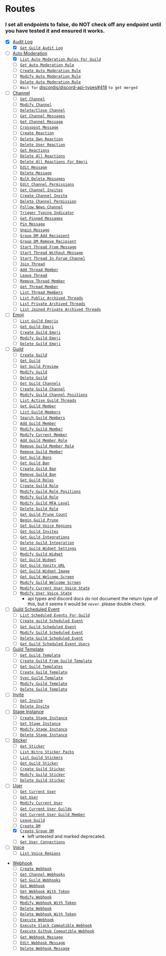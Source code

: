 # Routes

### I set all endpoints to false, do NOT check off any endpoint until you have tested it and ensured it works.

- [x] [Audit Log](https://discord.com/developers/docs/resources/audit-log)
  - [x] [`Get Guild Audit Log`](https://discord.com/developers/docs/resources/audit-log#get-guild-audit-log)
- [ ] [Auto Moderation](https://discord.com/developers/docs/resources/auto-moderation)
  - [x] [`List Auto Moderation Rules For Guild`](https://discord.com/developers/docs/resources/auto-moderation#list-auto-moderation-rules-for-guild)
  - [ ] [`Get Auto Moderation Rule`](https://discord.com/developers/docs/resources/auto-moderation#get-auto-moderation-rule)
  - [ ] [`Create Auto Moderation Rule`](https://discord.com/developers/docs/resources/auto-moderation#create-auto-moderation-rule)
  - [ ] [`Modify Auto Moderation Rule`](https://discord.com/developers/docs/resources/auto-moderation#modify-auto-moderation-rule)
  - [ ] [`Delete Auto Moderation Rule`](https://discord.com/developers/docs/resources/auto-moderation#delete-auto-moderation-rule)
  - [ ] `Wait for` [discordjs/discord-api-types#418](https://github.com/discordjs/discord-api-types/pull/418) `to get merged`
- [ ] [Channel](https://discord.com/developers/docs/resources/channel)
  - [ ] [`Get Channel`](https://discord.com/developers/docs/resources/channel#get-channel)
  - [ ] [`Modify Channel`](https://discord.com/developers/docs/resources/channel#modify-channel)
  - [ ] [`Delete/Close Channel`](https://discord.com/developers/docs/resources/channel#deleteclose-channel)
  - [ ] [`Get Channel Messages`](https://discord.com/developers/docs/resources/channel#get-channel-messages)
  - [ ] [`Get Channel Message`](https://discord.com/developers/docs/resources/channel#create-message)
  - [ ] [`Crosspost Message`](https://discord.com/developers/docs/resources/channel#crosspost-message)
  - [ ] [`Create Reaction`](https://discord.com/developers/docs/resources/channel#create-reaction)
  - [ ] [`Delete Own Reaction`](https://discord.com/developers/docs/resources/channel#delete-own-reaction)
  - [ ] [`Delete User Reaction`](https://discord.com/developers/docs/resources/channel#delete-user-reaction)
  - [ ] [`Get Reactions`](https://discord.com/developers/docs/resources/channel#get-reactions)
  - [ ] [`Delete All Reactions`](https://discord.com/developers/docs/resources/channel#delete-all-reactions)
  - [ ] [`Delete All Reactions For Emoji`](https://discord.com/developers/docs/resources/channel#delete-all-reactions-for-emoji)
  - [ ] [`Edit Message`](https://discord.com/developers/docs/resources/channel#edit-message)
  - [ ] [`Delete Message`](https://discord.com/developers/docs/resources/channel#delete-message)
  - [ ] [`Bulk Delete Messages`](https://discord.com/developers/docs/resources/channel#bulk-delete-messages)
  - [ ] [`Edit Channel Permissions`](https://discord.com/developers/docs/resources/channel#edit-channel-permissions)
  - [ ] [`Get Channel Invites`](https://discord.com/developers/docs/resources/channel#get-channel-invites)
  - [ ] [`Create Channel Invite`](https://discord.com/developers/docs/resources/channel#create-channel-invite)
  - [ ] [`Delete Channel Permission`](https://discord.com/developers/docs/resources/channel#delete-channel-permission)
  - [ ] [`Follow News Channel`](https://discord.com/developers/docs/resources/channel#follow-news-channel)
  - [ ] [`Trigger Typing Indicator`](https://discord.com/developers/docs/resources/channel#trigger-typing-indicator)
  - [ ] [`Get Pinned Messages`](https://discord.com/developers/docs/resources/channel#get-pinned-messages)
  - [ ] [`Pin Message`](https://discord.com/developers/docs/resources/channel#pin-message)
  - [ ] [`Unpin Message`](https://discord.com/developers/docs/resources/channel#unpin-message)
  - [ ] [`Group DM Add Recipient`](https://discord.com/developers/docs/resources/channel#group-dm-add-recipient)
  - [ ] [`Group DM Remove Recipient`](https://discord.com/developers/docs/resources/channel#group-dm-remove-recipient)
  - [ ] [`Start Thread From Message`](https://discord.com/developers/docs/resources/channel#start-thread-from-message)
  - [ ] [`Start Thread Without Message`](https://discord.com/developers/docs/resources/channel#start-thread-without-message)
  - [ ] [`Start Thread In Forum Channel`](https://discord.com/developers/docs/resources/channel#start-thread-in-forum-channel)
  - [ ] [`Join Thread`](https://discord.com/developers/docs/resources/channel#join-thread)
  - [ ] [`Add Thread Member`](https://discord.com/developers/docs/resources/channel#add-thread-member)
  - [ ] [`Leave Thread`](https://discord.com/developers/docs/resources/channel#leave-thread)
  - [ ] [`Remove Thread Member`](https://discord.com/developers/docs/resources/channel#remove-thread-member)
  - [ ] [`Get Thread Member`](https://discord.com/developers/docs/resources/channel#get-thread-member)
  - [ ] [`List Thread Members`](https://discord.com/developers/docs/resources/channel#list-thread-members)
  - [ ] [`List Public Archived Threads`](https://discord.com/developers/docs/resources/channel#list-public-archived-threads)
  - [ ] [`List Private Archived Threads`](https://discord.com/developers/docs/resources/channel#list-private-archived-threads)
  - [ ] [`List Joined Private Archived Threads`](https://discord.com/developers/docs/resources/channel#list-joined-private-archived-threads)
- [ ] [Emoji](https://discord.com/developers/docs/resources/emoji)
  - [ ] [`List Guild Emojis`](https://discord.com/developers/docs/resources/emoji#list-guild-emojis)
  - [ ] [`Get Guild Emoji`](https://discord.com/developers/docs/resources/emoji#get-guild-emoji)
  - [ ] [`Create Guild Emoji`](https://discord.com/developers/docs/resources/emoji#create-guild-emoji)
  - [ ] [`Modify Guild Emoji`](https://discord.com/developers/docs/resources/emoji#modify-guild-emoji)
  - [ ] [`Delete Guild Emoji`](https://discord.com/developers/docs/resources/emoji#delete-guild-emoji)
- [ ] [Guild](https://discord.com/developers/docs/resources/guild)
  - [ ] [`Create Guild`](https://discord.com/developers/docs/resources/guild#create-guild)
  - [ ] [`Get Guild`](https://discord.com/developers/docs/resources/guild#get-guild)
  - [ ] [`Get Guild Preview`](https://discord.com/developers/docs/resources/guild#get-guild-preview)
  - [ ] [`Modify Guild`](https://discord.com/developers/docs/resources/guild#modify-guild)
  - [ ] [`Delete Guild`](https://discord.com/developers/docs/resources/guild#delete-guild)
  - [ ] [`Get Guild Channels`](https://discord.com/developers/docs/resources/guild#get-guild-channels)
  - [ ] [`Create Guild Channel`](https://discord.com/developers/docs/resources/guild#create-guild-channel)
  - [ ] [`Modify Guild Channel Positions`](https://discord.com/developers/docs/resources/guild#modify-guild-channel-positions)
  - [ ] [`List Active Guild Threads`](https://discord.com/developers/docs/resources/guild#list-active-guild-threads)
  - [ ] [`Get Guild Member`](https://discord.com/developers/docs/resources/guild#get-guild-member)
  - [ ] [`List Guild Members`](https://discord.com/developers/docs/resources/guild#list-guild-members)
  - [ ] [`Search Guild Members`](https://discord.com/developers/docs/resources/guild#search-guild-members)
  - [ ] [`Add Guild Member`](https://discord.com/developers/docs/resources/guild#add-guild-member)
  - [ ] [`Modify Guild Member`](https://discord.com/developers/[docs/resources/guild#modify-guild-member)
  - [ ] [`Modify Current Member`](https://discord.com/developers/docs/resources/guild#modify-current-member)
  - [ ] [`Add Guild Member Role`](https://discord.com/developers/docs/resources/guild#add-guild-member-role)
  - [ ] [`Remove Guild Member Role`](https://discord.com/developers/docs/resources/guild#remove-guild-member-role)
  - [ ] [`Remove Guild Member`](https://discord.com/developers/docs/resources/guild#remove-guild-member)
  - [ ] [`Get Guild Bans`](https://discord.com/developers/docs/resources/guild#get-guild-bans)
  - [ ] [`Get Guild Ban`](https://discord.com/developers/docs/resources/guild#get-guild-ban)
  - [ ] [`Create Guild Ban`](https://discord.com/developers/docs/resources/guild#create-guild-ban)
  - [ ] [`Remove Guild Ban`](https://discord.com/developers/docs/resources/guild#remove-guild-ban)
  - [ ] [`Get Guild Roles`](https://discord.com/developers/docs/resources/guild#get-guild-roles)
  - [ ] [`Create Guild Role`](https://discord.com/developers/docs/resources/guild#create-guild-role)
  - [ ] [`Modify Guild Role Positions`](https://discord.com/developers/docs/resources/guild#modify-guild-role-positions)
  - [ ] [`Modify Guild Role`](https://discord.com/developers/docs/resources/guild#modify-guild-role)
  - [ ] [`Modify Guild MFA Level`](https://discord.com/developers/docs/resources/guild#modify-guild-mfa-level)
  - [ ] [`Delete Guild Role`](https://discord.com/developers/docs/resources/guild#delete-guild-role)
  - [ ] [`Get Guild Prune Count`](https://discord.com/developers/docs/resources/guild#get-guild-prune-count)
  - [ ] [`Begin Guild Prune`](https://discord.com/developers/docs/resources/guild#begin-guild-prune)
  - [ ] [`Get Guild Voice Regions`](https://discord.com/developers/docs/resources/guild#get-guild-voice-regions)
  - [ ] [`Get Guild Invites`](https://discord.com/developers/docs/resources/guild#get-guild-invites)
  - [ ] [`Get Guild Integrations`](https://discord.com/developers/docs/resources/guild#get-guild-integrations)
  - [ ] [`Delete Guild Integration`](https://discord.com/developers/docs/resources/guild#delete-guild-integration)
  - [ ] [`Get Guild Widget Settings`](https://discord.com/developers/docs/resources/guild#get-guild-widget-settings)
  - [ ] [`Modify Guild Widget`](https://discord.com/developers/docs/resources/guild#modify-guild-widget)
  - [ ] [`Get Guild Widget`](https://discord.com/developers/docs/resources/guild#get-guild-widget)
  - [ ] [`Get Guild Vanity URL`](https://discord.com/developers/docs/resources/guild#get-guild-vanity-url)
  - [ ] [`Get Guild Widget Image`](https://discord.com/developers/docs/resources/guild#get-guild-widget-image)
  - [ ] [`Get Guild Welcome Screen`](https://discord.com/developers/docs/resources/guild#get-guild-welcome-screen)
  - [ ] [`Modify Guild Welcome Screen`](https://discord.com/developers/docs/resources/guild#modify-guild-welcome-screen)
  - [ ] [`Modify Current User Voice State`](https://discord.com/developers/docs/resources/guild#modify-current-user-voice-state)
  - [ ] [`Modify User Voice State`](https://discord.com/developers/docs/resources/guild#modify-user-voice-state)
    - api types and discord docs do not document the return type of this, but it seems it would be `never`. please double check.
- [ ] [Guild Scheduled Event](https://discord.com/developers/docs/resources/guild-scheduled-event)
  - [ ] [`List Scheduled Events For Guild`](https://discord.com/developers/docs/resources/guild-scheduled-event#list-scheduled-events-for-guild)
  - [ ] [`Create guild Scheduled Event`](https://discord.com/developers/docs/resources/guild-scheduled-event#create-guild-scheduled-event)
  - [ ] [`Get Guild Scheduled Event`](https://discord.com/developers/docs/resources/guild-scheduled-event#get-guild-scheduled-event)
  - [ ] [`Modify Guild Scheduled Event`](https://discord.com/developers/docs/resources/guild-scheduled-event#modify-guild-scheduled-event)
  - [ ] [`Delete Guild Scheduled Event`](https://discord.com/developers/docs/resources/guild-scheduled-event#delete-guild-scheduled-event)
  - [ ] [`Get Guild Scheduled Event Users`](https://discord.com/developers/docs/resources/guild-scheduled-event#get-guild-scheduled-event-users)
- [ ] [Guild Template](https://discord.com/developers/docs/resources/guild-template)
  - [ ] [`Get Guild Template`](https://discord.com/developers/docs/resources/guild-template#get-guild-template)
  - [ ] [`Create Guild From Guild Template`](https://discord.com/developers/docs/resources/guild-template#create-guild-from-guild-template)
  - [ ] [`Get Guild Templates`](https://discord.com/developers/docs/resources/guild-template#get-guild-templates)
  - [ ] [`Create Guild Template`](https://discord.com/developers/docs/resources/guild-template#create-guild-template)
  - [ ] [`Sync Guild Template`](https://discord.com/developers/docs/resources/guild-template#sync-guild-template)
  - [ ] [`Modify Guild Template`](https://discord.com/developers/docs/resources/guild-template#modify-guild-template)
  - [ ] [`Delete Guild Template`](https://discord.com/developers/docs/resources/guild-template#delete-guild-template)
- [ ] [Invite](https://discord.com/developers/docs/resources/invite)
  - [ ] [`Get Invite`](https://discord.com/developers/docs/resources/invite#get-invite)
  - [ ] [`Delete Invite`](https://discord.com/developers/docs/resources/invite#delete-invite)
- [ ] [Stage Instance](https://discord.com/developers/docs/resources/stage-instance)
  - [ ] [`Create Stage Instance`](https://discord.com/developers/docs/resources/stage-instance#create-stage-instance)
  - [ ] [`Get Stage Instance`](https://discord.com/developers/docs/resources/stage-instance#get-stage-instance)
  - [ ] [`Modify Stage Instance`](https://discord.com/developers/docs/resources/stage-instance#modify-stage-instance)
  - [ ] [`Delete Stage Instance`](https://discord.com/developers/docs/resources/stage-instance#delete-stage-instance)
- [ ] [Sticker](https://discord.com/developers/docs/resources/sticker)
  - [ ] [`Get Sticker`](https://discord.com/developers/docs/resources/sticker#get-sticker)
  - [ ] [`List Nitro Sticker Packs`](https://discord.com/developers/docs/resources/sticker#list-nitro-sticker-packs)
  - [ ] [`List Guild Stickers`](https://discord.com/developers/docs/resources/sticker#list-guild-stickers)
  - [ ] [`Get Guild Sticker`](https://discord.com/developers/docs/resources/sticker#get-guild-sticker)
  - [ ] [`Create Guild Sticker`](https://discord.com/developers/docs/resources/sticker#create-guild-sticker)
  - [ ] [`Modify Guild Sticker`](https://discord.com/developers/docs/resources/sticker#modify-guild-sticker)
  - [ ] [`Delete Guild Sticker`](https://discord.com/developers/docs/resources/sticker#delete-guild-sticker)
- [ ] [User](https://discord.com/developers/docs/resources/user)
  - [ ] [`Get Current User`](https://discord.com/developers/docs/resources/user#get-current-user)
  - [ ] [`Get User`](https://discord.com/developers/docs/resources/user#get-user)
  - [ ] [`Modify Current User`](https://discord.com/developers/docs/resources/user#modify-current-user)
  - [ ] [`Get Current User Guilds`](https://discord.com/developers/docs/resources/user#get-current-user-guilds)
  - [ ] [`Get Current User Guild Member`](https://discord.com/developers/docs/resources/user#get-current-user-guild-member)
  - [ ] [`Leave Guild`](https://discord.com/developers/docs/resources/user#leave-guild)
  - [ ] [`Create DM`](https://discord.com/developers/docs/resources/user#create-dm)
  - [x] [`Create Group DM`](https://discord.com/developers/docs/resources/user#create-group-dm)
    - left untested and marked deprecated.
  - [ ] [`Get User Connections`](https://discord.com/developers/docs/resources/user#get-user-connections)
- [ ] [Voice](https://discord.com/developers/docs/resources/voice)
  - [ ] [`List Voice Regions`](https://discord.com/developers/docs/resources/voice#list-voice-regions)
- [Webhook](https://discord.com/developers/docs/resources/webhook)
  - [ ] [`Create Webhook`](https://discord.com/developers/docs/resources/webhook#create-webhook)
  - [ ] [`Get Channel Webhooks`](https://discord.com/developers/docs/resources/webhook#get-channel-webhooks)
  - [ ] [`Get Guild Webhooks`](https://discord.com/developers/docs/resources/webhook#get-guild-webhooks)
  - [ ] [`Get Webhook`](https://discord.com/developers/docs/resources/webhook#get-webhook)
  - [ ] [`Get Webhook With Token`](https://discord.com/developers/docs/resources/webhook#get-webhook-with-token)
  - [ ] [`Modify Webhook`](https://discord.com/developers/docs/resources/webhook#modify-webhook)
  - [ ] [`Modify Webhook With Token`](https://discord.com/developers/docs/resources/webhook#modify-webhook-with-token)
  - [ ] [`Delete Webhook`](https://discord.com/developers/docs/resources/webhook#delete-webhook)
  - [ ] [`Delete Webhook With Token`](https://discord.com/developers/docs/resources/webhook#delete-webhook-with-token)
  - [ ] [`Execute Webhook`](https://discord.com/developers/docs/resources/webhook#execute-webhook)
  - [ ] [`Execute Slack Compatible Webhook`](https://discord.com/developers/docs/resources/webhook#execute-slackcompatible-webhook)
  - [ ] [`Execute Github Compatible Webhook`](https://discord.com/developers/docs/resources/webhook#execute-githubcompatible-webhook)
  - [ ] [`Get Webhook Message`](https://discord.com/developers/docs/resources/webhook#get-webhook-message)
  - [ ] [`Edit Webhook Message`](https://discord.com/developers/docs/resources/webhook#edit-webhook-message)
  - [ ] [`Delete Webhook Message`](https://discord.com/developers/docs/resources/webhook#delete-webhook-message)
